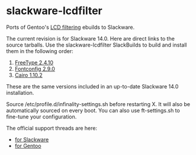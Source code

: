 # slackware-lcdfilter

Ports of Gentoo's [LCD filtering](http://gitorious.org/lcd-filtering) ebuilds
to Slackware.

The current revision is for Slackware 14.0. Here are direct links to the
source tarballs. Use the slackware-lcdfilter SlackBuilds to build and install
them in the following order:

1. [FreeType
   2.4.10](http://download.savannah.gnu.org/releases/freetype/freetype-2.4.10.tar.bz2)
2. [Fontconfig 2.9.0](http://fontconfig.org/release/fontconfig-2.9.0.tar.gz)
3. [Cairo 1.10.2](http://cairographics.org/releases/cairo-1.10.2.tar.gz)

These are the same versions included in an up-to-date Slackware 14.0
installation.

Source /etc/profile.d/infinality-settings.sh before restarting X. It will also
be automatically sourced on every boot. You can also use ft-settings.sh to
fine-tune your configuration.

The official support threads are here:

* [for
  Slackware](http://www.linuxquestions.org/questions/slackware-14/beautiful-fonts-in-12-1-a-640468/)
* [for Gentoo](http://forums.gentoo.org/viewtopic-t-723341.html)
